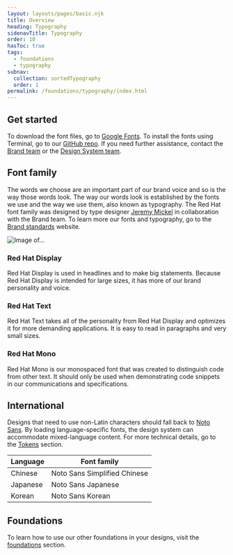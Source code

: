 ```yaml
---
layout: layouts/pages/basic.njk
title: Overview
heading: Typography
sidenavTitle: Typography
order: 10
hasToc: true
tags:
  - foundations
  - typography
subnav:
  collection: sortedTypography
  order: 1
permalink: /foundations/typography/index.html
---
```


## Get started

To download the font files, go to <a href="#">Google Fonts</a>. To install the fonts using Terminal, go to our <a href="#">GitHub repo</a>. If you need further assistance, contact the <a href="#">Brand team</a> or the <a href="#">Design System team</a>.

## Font family

The words we choose are an important part of our brand voice and so is the way those words look. The way our words look is established by the fonts we use and the way we use them, also known as typography. The Red Hat font family was designed by type designer <a href="#">Jeremy Mickel</a> in collaboration with the Brand team. To learn more our fonts and typography, go to the <a href="#">Brand standards</a> website.

<uxdot-example width-adjustment="1000px" variant="full" alignment="left" no-border>
  <img src="{{ '/assets/typography/type-overview-font-family.png' | url }}" alt="Image of...">
</uxdot-example>

### Red Hat Display

Red Hat Display is used in headlines and to make big statements. Because Red Hat Display is intended for large sizes, it has more of our brand personality and voice.

### Red Hat Text

Red Hat Text takes all of the personality from Red Hat Display and optimizes it for more demanding applications. It is easy to read in paragraphs and very small sizes.

### Red Hat Mono

Red Hat Mono is our monospaced font that was created to distinguish code from other text. It should only be used when demonstrating code snippets in our communications and specifications.

## International

Designs that need to use non-Latin characters should fall back to <a href="#">Noto Sans</a>. By loading language-specific fonts, the design system can accommodate mixed-language content. For more technical details, go to the <a href="#">Tokens</a> section.

<rh-table>
  <table>
    <thead>
      <tr>
        <th scope="col" data-label="Language">Language</th>
        <th scope="col" data-label="Font family">Font family</th>
      </tr>
    </thead>
    <tbody>
      <tr>
        <td data-label="Language">Chinese</td>
        <td data-label="Font family">Noto Sans Simplified Chinese</td>
      </tr>
      <tr>
        <td data-label="Language">Japanese</td>
        <td data-label="Font family">Noto Sans Japanese</td>
      </tr>
      <tr>
        <td data-label="Language">Korean</td>
        <td data-label="Font family">Noto Sans Korean</td>
      </tr>
    </tbody>
  </table>
</rh-table>

<uxdot-feedback>
  <h2>Foundations</h2>
  <p>To learn how to use our other foundations in your designs, visit the <a href="/foundations">foundations</a> section.</p>
</uxdot-feedback>